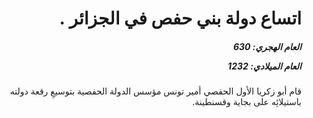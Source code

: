 <h1 dir="rtl">اتساع دولة بني حفص في الجزائر .</h1>

<h5 dir="rtl">العام الهجري:  630

العام الميلادي: 1232

</h5>

<p dir="rtl">قام أبو زكريا الأول الحفصي أمير تونس مؤسس الدولة الحفصية بتوسيعِ رقعة دولته باستيلائِه على بجاية وقسنطينة.</p></br>
